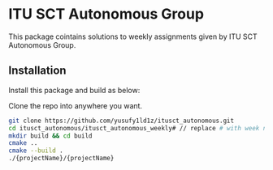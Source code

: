 # ITU SCT Autonomous Group

This package cointains solutions to weekly assignments given by ITU SCT Autonomous Group.


## Installation


Install this package and build as below:

Clone the repo into anywhere you want.
```bash 
git clone https://github.com/yusufy1ld1z/itusct_autonomous.git
cd itusct_autonomous/itusct_autonomous_weekly# // replace # with week number
mkdir build && cd build
cmake ..
cmake --build .
./{projectName}/{projectName}
```
